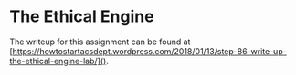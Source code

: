 # The Ethical Engine

The writeup for this assignment can be found at [https://howtostartacsdept.wordpress.com/2018/01/13/step-86-write-up-the-ethical-engine-lab/]().
